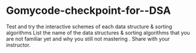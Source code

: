 # Gomycode-checkpoint-for--DSA
Test and try the interactive schemes of each data structure & sorting algorithms
List the name of the data structures  & sorting algorithms that you are not  familiar yet and why you still not mastering .
Share with your instructor.

